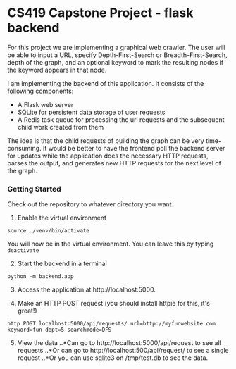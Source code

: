 # CS419 Capstone Project - flask backend

For this project we are implementing a graphical web crawler. The user will be able to input a URL, specify Depth-First-Search or Breadth-First-Search, depth of the graph, and an optional keyword to mark the resulting nodes if the keyword appears in that node. 

I am implementing the backend of this application. It consists of the following components:

* A Flask web server
* SQLite for persistent data storage of user requests
* A Redis task queue for processing the url requests and the subsequent child work created from them

The idea is that the child requests of building the graph can be very time-consuming. It would be better to have the frontend poll the backend server for updates while the application does the necessary HTTP requests, parses the output, and generates new HTTP requests for the next level of the graph.

### Getting Started

Check out the repository to whatever directory you want.

1. Enable the virtual environment
```
source ./venv/bin/activate
```

You will now be in the virtual environment. You can leave this by typing 
``` deactivate ```

2. Start the backend in a terminal
```
python -m backend.app
```

3. Access the application at http://localhost:5000. 


4. Make an HTTP POST request (you should install httpie for this, it's great!)
```
http POST localhost:5000/api/requests/ url=http://myfunwebsite.com keyword=fun dept=5 searchmode=DFS
```

5. View the data
..*Can go to http://localhost:5000/api/request to see all requests
..*Or can go to http://localhost:500/api/request/<your request id> to see a single request
..*Or you can use sqlite3 on /tmp/test.db to see the data. 



